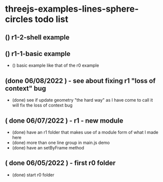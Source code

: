 # threejs-examples-lines-sphere-circles todo list

## () r1-2-shell example

## () r1-1-basic example
* () basic example like that of the r0 example

## (done 06/08/2022 ) - see about fixing r1 "loss of context" bug
* (done) see if update geometry "the hard way" as I have come to call it will fix the loss of context bug	

## ( done 06/07/2022 ) - r1 - new module
* (done) have an r1 folder that makes use of a module form of what I made here
* (done) more than one line group in main.js demo
* (done) have an setByFrame method

## ( done 06/05/2022 ) - first r0 folder
* (done) start r0 folder